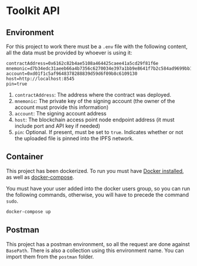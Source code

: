 # Toolkit API

## Environment
For this project to work there must be a `.env` file with the following content, all the data must be provided by whoever is using it:
```
contractAddress=0x6162c82b4ae5108a464425caee41a5cd29f81f6e
mnemonic=d7b34edc31aeeb66a4b7356c6270034e397a1bb9e8641f7b2c584ad9699bb12b
account=0xd01f1c5af9648378288839d59d6f09b8c6109130
host=http://localhost:8545
pin=true
```

1. `contractAddress`: The address where the contract was deployed.
1. `mnemonic`: The private key of the signing account (the owner of the account must provide this information)
1. `account`: The signing account address
1. `host`: The blockchain access point node endpoint address (it must include port and API key if needed)
1. `pin`: Optional. If present, must be set to `true`. Indicates whether or not the uploaded file is pinned into the IPFS network.

## Container
This project has been dockerized. To run you must have [Docker installed](https://docs.docker.com/install/), as well as [docker-compose](https://docs.docker.com/compose/install/).

You must have your user added into the docker users group, so you can run the following commands, otherwise, you will have to precede the command `sudo`.

```bash
docker-compose up
```

## Postman
This project has a postman environment, so all the request are done against `BasePath`. There is also a collection using this environment name. You can import them from the `postman` folder.